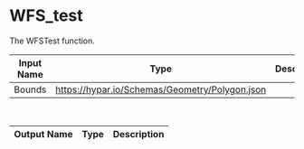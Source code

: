 

# WFS_test

The WFSTest function.

|Input Name|Type|Description|
|---|---|---|
|Bounds|https://hypar.io/Schemas/Geometry/Polygon.json||


<br>

|Output Name|Type|Description|
|---|---|---|

